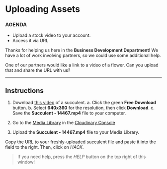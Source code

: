 # Uploading Assets

<div class="aside">
<h3>AGENDA</h3>
<ul>
  <li>Upload a stock video to your account.</li>
  <li>Access it via URL</li>
</ul>
</div>

Thanks for helping us here in the **Business Development Department**! We have a lot of work involving partners, so we could use some additional help.

One of our partners would like a link to a video of a flower. Can you upload that and share the URL with us?

******************

## Instructions

1. Download [this video](https://pixabay.com/videos/succulent-lemon-pig-face-flower-14467/) of a succulent.
  a. Click the green **Free Download** button.
  b. Select **640x360** for the resolution, then click **Download**.
  c. Save the **Succulent - 14467.mp4** file to your computer.

2. Go to the [Media Library](https://cloudinary.com/console/media_library?utm_source=twilio&utm_medium=event&utm_campaign=cloudinary-twilioquest-2021) in the [Cloudinary Console](https://cloudinary.com/console?utm_source=twilio&utm_medium=event&utm_campaign=cloudinary-twilioquest-2021) 

3. Upload the **Succulent - 14467.mp4** file to your Media Library.

Copy the URL to your freshly-uploaded succulent file and paste it into the field to the right. Then, click on _HACK_.

> If you need help, press the _HELP_ button on the top right of this window!



    
    


